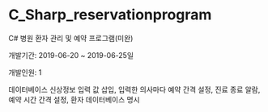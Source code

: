 # C_Sharp_reservationprogram
C# 병원 환자 관리 및 예약 프로그램(미완)

개발기간: 2019-06-20 ~ 2019-06-25일

개발인원: 1

데이터베이스 신상정보 입력 값 삽입, 입력한 의사마다 예약 간격 설정, 진료 종료 알람, 예약 시간 간격 설정, 환자 데이터베이스 명시 
